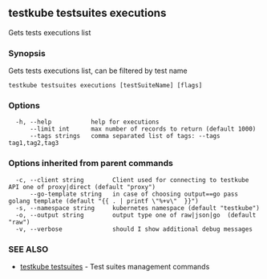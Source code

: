## testkube testsuites executions

Gets tests executions list

### Synopsis

Gets tests executions list, can be filtered by test name

```
testkube testsuites executions [testSuiteName] [flags]
```

### Options

```
  -h, --help           help for executions
      --limit int      max number of records to return (default 1000)
      --tags strings   comma separated list of tags: --tags tag1,tag2,tag3
```

### Options inherited from parent commands

```
  -c, --client string        Client used for connecting to testkube API one of proxy|direct (default "proxy")
      --go-template string   in case of choosing output==go pass golang template (default "{{ . | printf \"%+v\"  }}")
  -s, --namespace string     kubernetes namespace (default "testkube")
  -o, --output string        output type one of raw|json|go  (default "raw")
  -v, --verbose              should I show additional debug messages
```

### SEE ALSO

* [testkube testsuites](testkube_testsuites.md)	 - Test suites management commands


